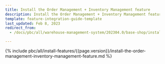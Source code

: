 ```yaml
---
title: Install the Order Management + Inventory Management feature
description: Install the Order Management + Inventory Management feature in your project
template: feature-integration-guide-template
last_updated: Feb 8, 2023
redirect_from:
  - /docs/pbc/all/warehouse-management-system/202304.0/base-shop/install-and-upgrade/install-features/install-the-order-management-inventory-management-feature.html

---
```


{% include pbc/all/install-features/{{page.version}}/install-the-order-management-inventory-management-feature.md %} <!-- To edit, see /_includes/pbc/all/install-features/202400.0/install-the-order-management-inventory-management-feature.md -->